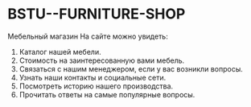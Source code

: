 # BSTU--FURNITURE-SHOP
Мебельный магазин
На сайте можно увидеть:
1. Каталог нашей мебели. 
2. Стоимость на заинтересованную вами мебель. 
3. Связаться с нашим менеджером, если у вас возникли вопросы. 
4. Узнать наши контакты и социальные сети.
5. Посмотреть историю нашего производства.
6. Прочитать ответы на самые популярные вопросы.
